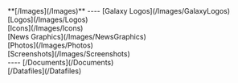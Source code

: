 <div class='linkbox'>
**[/Images](/Images)**
----
[Galaxy Logos](/Images/GalaxyLogos)<br />
[Logos](/Images/Logos)<br />
[Icons](/Images/Icons)<br />
[News Graphics](/Images/NewsGraphics)<br />
[Photos](/Images/Photos)<br />
[Screenshots](/Images/Screenshots)<br />
----
[/Documents](/Documents)<br />
[/Datafiles](/Datafiles)<br />
</div>
